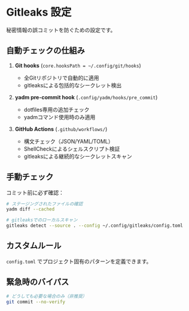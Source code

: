 # Gitleaks 設定

秘密情報の誤コミットを防ぐための設定です。

## 自動チェックの仕組み

1. **Git hooks** (`core.hooksPath = ~/.config/git/hooks`)
   - 全Gitリポジトリで自動的に適用
   - gitleaksによる包括的なシークレット検出

2. **yadm pre-commit hook** (`.config/yadm/hooks/pre_commit`)
   - dotfiles専用の追加チェック
   - yadmコマンド使用時のみ適用

3. **GitHub Actions** (`.github/workflows/`)
   - 構文チェック（JSON/YAML/TOML）
   - ShellCheckによるシェルスクリプト検証
   - gitleaksによる継続的なシークレットスキャン

## 手動チェック

コミット前に必ず確認：

```bash
# ステージングされたファイルの確認
yadm diff --cached

# gitleaksでのローカルスキャン
gitleaks detect --source . --config ~/.config/gitleaks/config.toml
```

## カスタムルール

`config.toml` でプロジェクト固有のパターンを定義できます。

## 緊急時のバイパス

```bash
# どうしても必要な場合のみ（非推奨）
git commit --no-verify
```